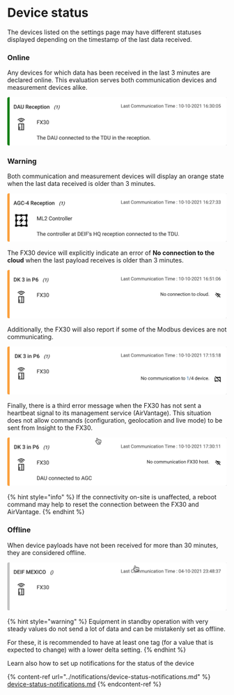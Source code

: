 # Device status

The devices listed on the settings page may have different statuses displayed depending on the timestamp of the last data received.

### Online

Any devices for which data has been received in the last 3 minutes are declared online. This evaluation serves both communication devices and measurement devices alike.

![The green bar on the left side indicates that the device is online.](<../../.gitbook/assets/image (7).png>)



### Warning

Both communication and measurement devices will display an orange state when the last data received is older than 3 minutes.&#x20;

![An orange status bar means that no data has been received from it in the last 3 minutes.](<../../.gitbook/assets/image (25).png>)



The FX30 device will explicitly indicate an error of **No connection to the cloud** when the last payload receives is older than 3 minutes.

![The FX30 device shows the message "No connection to cloud" as a complement to the orange status.](<../../.gitbook/assets/image (94).png>)



Additionally, the FX30 will also report if some of the Modbus devices are not communicating.

![ ](<../../.gitbook/assets/image (50).png>)



Finally, there is a third error message when the FX30 has not sent a heartbeat signal to its management service (AirVantage). This situation does not allow commands (configuration, geolocation and live mode) to be sent from Insight to the FX30.

![This unit has not sent a heartbeat to AirVantage in the last 3 minutes. Status is orange because Insight received data from it.](<../../.gitbook/assets/image (53).png>)



{% hint style="info" %}
If the connectivity on-site is unaffected, a reboot command may help to reset the connection between the FX30 and AirVantage.
{% endhint %}



### Offline

When device payloads have not been received for more than 30 minutes, they are considered offline.

![The grey bar on the left side indicates that the device is deemed offline.](<../../.gitbook/assets/image (40).png>)

{% hint style="warning" %}
Equipment in standby operation with very steady values do not send a lot of data and can be mistakenly set as offline.

For these, it is recommended to have at least one tag (for a value that is expected to change) with a lower delta setting.&#x20;
{% endhint %}



Learn also how to set up notifications for the status of the device

{% content-ref url="../notifications/device-status-notifications.md" %}
[device-status-notifications.md](../notifications/device-status-notifications.md)
{% endcontent-ref %}
